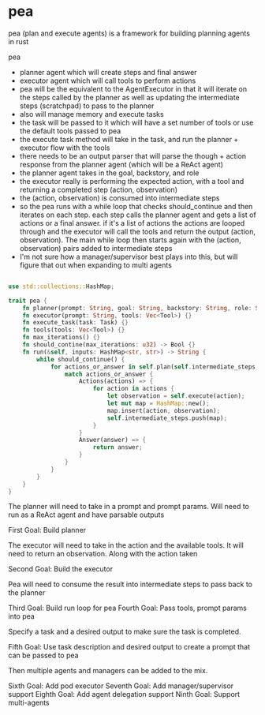 # pea
pea (plan and execute agents) is a framework for building planning agents in rust


pea
- planner agent which will create steps and final answer
- executor agent which will call tools to perform actions
- pea will be the equivalent to the AgentExecutor in that it will iterate on the steps called by the planner as well as updating the intermediate steps (scratchpad) to pass to the planner
- also will manage memory and execute tasks
- the task will be passed to it which will have a set number of tools or use the default tools passed to pea
- the execute task method will take in the task, and run the planner + executor flow with the tools
- there needs to be an output parser that will parse the though + action response from the planner agent (which will be a ReAct agent)
- the planner agent takes in the goal, backstory, and role
- the executor really is performing the expected action, with a tool and returning a completed step (action, observation)
- the (action, observation) is consumed into intermediate steps
- so the pea runs with a while loop that checks should_continue and then iterates on each step. each step calls the planner agent and gets a list of actions or a final answer. if it's a list of actions the actions are looped through and the executor will call the tools and return the output (action, observation). The main while loop then starts again with the (action, observation) pairs added to intermediate steps
- I'm not sure how a manager/supervisor best plays into this, but will figure that out when expanding to multi agents

```rust

use std::collections::HashMap;

trait pea {
    fn planner(prompt: String, goal: String, backstory: String, role: String, intermediate_steps: Vec<String>) {}
    fn executor(prompt: String, tools: Vec<Tool>) {}
    fn execute_task(task: Task) {}
    fn tools(tools: Vec<Tool>) {}
    fn max_iterations() {}
    fn should_contine(max_iterations: u32) -> Bool {}
    fn run(&self, inputs: HashMap<str, str>) -> String {
        while should_continue() {
            for actions_or_answer in self.plan(self.intermediate_steps, inputs).iter() {
                match actions_or_answer {
                    Actions(actions) => {
                        for action in actions {
                            let observation = self.execute(action);
                            let mut map = HashMap::new();
                            map.insert(action, observation);
                            self.intermediate_steps.push(map);
                        }
                    }
                    Answer(answer) => {
                        return answer;
                    }
                }
            }
        }
    }
}
```


The planner will need to take in a prompt and prompt params. Will need to run as a ReAct agent and have parsable outputs

First Goal: Build planner


The executor will need to take in the action and the available tools. It will need to return an observation. Along with the action taken

Second Goal: Build the executor


Pea will need to consume the result into intermediate steps to pass back to the planner

Third Goal: Build run loop for pea
Fourth Goal: Pass tools, prompt params into pea


Specify a task and a desired output to make sure the task is completed.

Fifth Goal: Use task description and desired output to create a prompt that can be passed to pea


Then multiple agents and managers can be added to the mix.

Sixth Goal: Add pod executor
Seventh Goal: Add manager/supervisor support
Eighth Goal: Add agent delegation support
Ninth Goal: Support multi-agents

